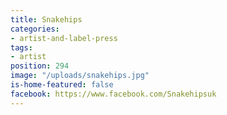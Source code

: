 ```yaml
---
title: Snakehips
categories:
- artist-and-label-press
tags:
- artist
position: 294
image: "/uploads/snakehips.jpg"
is-home-featured: false
facebook: https://www.facebook.com/Snakehipsuk
---
```


